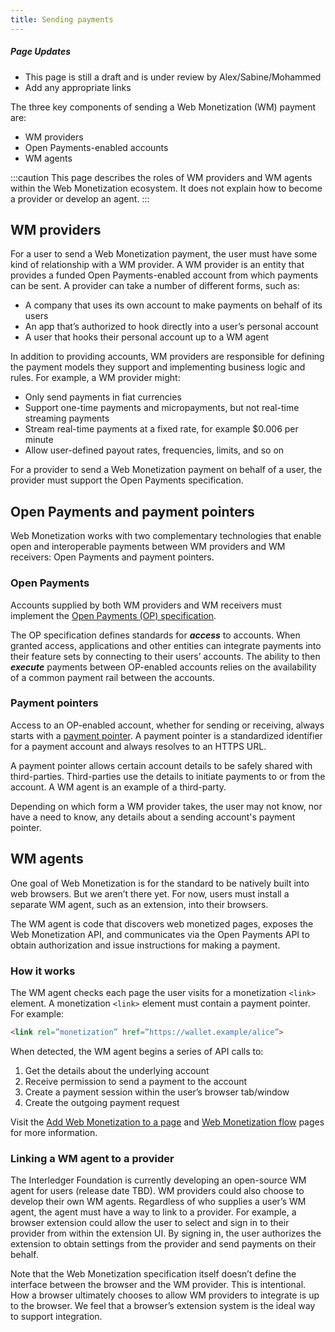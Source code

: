 ```yaml
---
title: Sending payments
---
```


<div class="draft"><h5>Page Updates</h5><ul><li>This page is still a draft and is under review by Alex/Sabine/Mohammed</li><li>Add any appropriate links</li></ul></div>

The three key components of sending a Web Monetization (WM) payment are:

- WM providers
- Open Payments-enabled accounts
- WM agents

:::caution
This page describes the roles of WM providers and WM agents within the Web Monetization ecosystem. It does not explain how to become a provider or develop an agent.
:::

## WM providers

For a user to send a Web Monetization payment, the user must have some kind of relationship with a WM provider. A WM provider is an entity that provides a funded Open Payments-enabled account from which payments can be sent. A provider can take a number of different forms, such as:

- A company that uses its own account to make payments on behalf of its users
- An app that’s authorized to hook directly into a user’s personal account
- A user that hooks their personal account up to a WM agent

In addition to providing accounts, WM providers are responsible for defining the payment models they support and implementing business logic and rules. For example, a WM provider might:

- Only send payments in fiat currencies
- Support one-time payments and micropayments, but not real-time streaming payments
- Stream real-time payments at a fixed rate, for example $0.006 per minute
- Allow user-defined payout rates, frequencies, limits, and so on

For a provider to send a Web Monetization payment on behalf of a user, the provider must support the Open Payments specification.

## Open Payments and payment pointers

Web Monetization works with two complementary technologies that enable open and interoperable payments between WM providers and WM receivers: Open Payments and payment pointers.

### Open Payments

Accounts supplied by both WM providers and WM receivers must implement the <a href="https://openpayments.guide" target="_blank">Open Payments (OP) specification</a>.

The OP specification defines standards for **_access_** to accounts. When granted access, applications and other entities can integrate payments into their feature sets by connecting to their users’ accounts. The ability to then **_execute_** payments between OP-enabled accounts relies on the availability of a common payment rail between the accounts.

### Payment pointers

Access to an OP-enabled account, whether for sending or receiving, always starts with a <a href="https://paymentpointers.org" target="_blank">payment pointer</a>. A payment pointer is a standardized identifier for a payment account and always resolves to an HTTPS URL.

A payment pointer allows certain account details to be safely shared with third-parties. Third-parties use the details to initiate payments to or from the account. A WM agent is an example of a third-party.

Depending on which form a WM provider takes, the user may not know, nor have a need to know, any details about a sending account's payment pointer.

## WM agents

One goal of Web Monetization is for the standard to be natively built into web browsers. But we aren’t there yet. For now, users must install a separate WM agent, such as an extension, into their browsers.

The WM agent is code that discovers web monetized pages, exposes the Web Monetization API, and communicates via the Open Payments API to obtain authorization and issue instructions for making a payment.

### How it works

The WM agent checks each page the user visits for a monetization `<link>` element. A monetization `<link>` element must contain a payment pointer. For example:

```html
<link rel=”monetization” href=”https://wallet.example/alice”>
```

When detected, the WM agent begins a series of API calls to:

1. Get the details about the underlying account
2. Receive permission to send a payment to the account
3. Create a payment session within the user’s browser tab/window
4. Create the outgoing payment request

Visit the [Add Web Monetization to a page](/docs/guides/monetize-page) and [Web Monetization flow](/docs/intro/web-monetization-flow) pages for more information.

### Linking a WM agent to a provider

The Interledger Foundation is currently developing an open-source WM agent for users (release date TBD). WM providers could also choose to develop their own WM agents. Regardless of who supplies a user’s WM agent, the agent must have a way to link to a provider. For example, a browser extension could allow the user to select and sign in to their provider from within the extension UI. By signing in, the user authorizes the extension to obtain settings from the provider and send payments on their behalf.

Note that the Web Monetization specification itself doesn’t define the interface between the browser and the WM provider. This is intentional. How a browser ultimately chooses to allow WM providers to integrate is up to the browser. We feel that a browser’s extension system is the ideal way to support integration.
